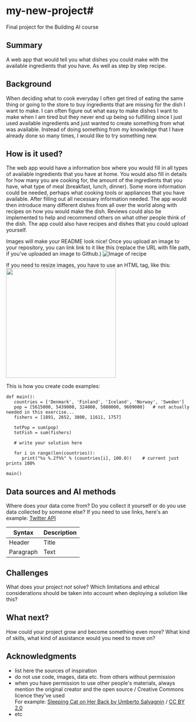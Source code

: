 # my-new-project#

Final project for the Building AI course

## Summary

A web app that would tell you what dishes you could make with the available ingredients that you have. As well as step by step recipe. 


## Background

When deciding what to cook everyday I often get tired of eating the same thing or going to the store to buy ingredients that are missing for the dish I want to make. I can often figure out what easy to make dishes I want to make when I am tired but they never end up being so fulfilling since I just used available ingredients and just wanted to create something from what was available. Instead of doing something from my knowledge that I have already done so many times, I would like to try something new. 


## How is it used?

The web app would have a information box where you would fill in all types of available ingredients that you have at home. You would also fill in details for how many you are cooking for, the amount of the ingredients that you have, what type of meal (breakfast, lunch, dinner). Some more information could be needed, perhaps what cooking tools or appliances that you have available. After filling out all necessary information needed. The app would then introduce many different dishes from all over the world along with recipes on how you would make the dish. Reviews could also be implemented to help and recommend others on what other people think of the dish. The app could also have recipes and dishes that you could upload yourself. 

Images will make your README look nice!
Once you upload an image to your repository, you can link link to it like this (replace the URL with file path, if you've uploaded an image to Github.)
![Image of recipe]()

If you need to resize images, you have to use an HTML tag, like this:
<img src="" width="300">

This is how you create code examples:
```
def main():
   countries = ['Denmark', 'Finland', 'Iceland', 'Norway', 'Sweden']
   pop = [5615000, 5439000, 324000, 5080000, 9609000]   # not actually needed in this exercise...
   fishers = [1891, 2652, 3800, 11611, 1757]

   totPop = sum(pop)
   totFish = sum(fishers)

   # write your solution here

   for i in range(len(countries)):
      print("%s %.2f%%" % (countries[i], 100.0))    # current just prints 100%

main()
```


## Data sources and AI methods
Where does your data come from? Do you collect it yourself or do you use data collected by someone else?
If you need to use links, here's an example:
[Twitter API](https://developer.twitter.com/en/docs)

| Syntax      | Description |
| ----------- | ----------- |
| Header      | Title       |
| Paragraph   | Text        |

## Challenges

What does your project _not_ solve? Which limitations and ethical considerations should be taken into account when deploying a solution like this?

## What next?

How could your project grow and become something even more? What kind of skills, what kind of assistance would you  need to move on? 


## Acknowledgments

* list here the sources of inspiration 
* do not use code, images, data etc. from others without permission
* when you have permission to use other people's materials, always mention the original creator and the open source / Creative Commons licence they've used
  <br>For example: [Sleeping Cat on Her Back by Umberto Salvagnin](https://commons.wikimedia.org/wiki/File:Sleeping_cat_on_her_back.jpg#filelinks) / [CC BY 2.0](https://creativecommons.org/licenses/by/2.0)
* etc
